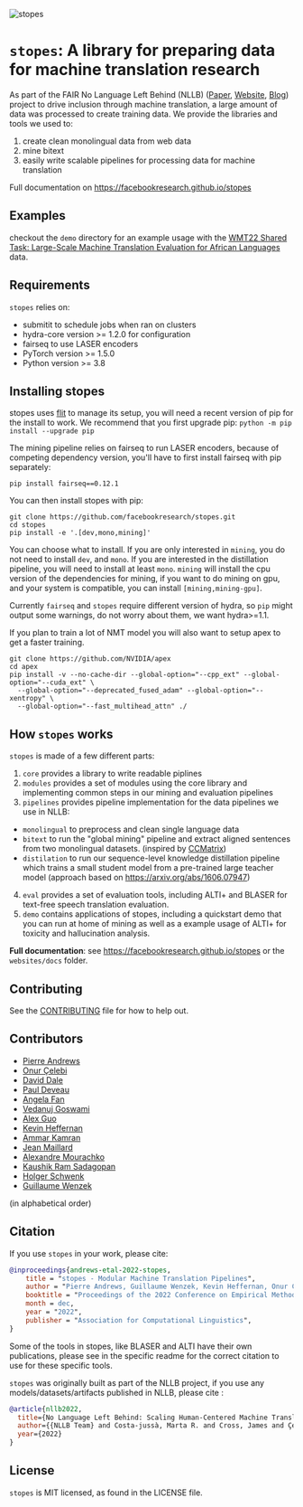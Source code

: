 ![stopes](/website/static/img/banner.png?raw=true "stopes by NLLB.")


# `stopes`: A library for preparing data for machine translation research

As part of the FAIR No Language Left Behind (NLLB) ([Paper](https://research.facebook.com/publications/no-language-left-behind/), [Website](https://ai.facebook.com/research/no-language-left-behind/), [Blog](https://ai.facebook.com/blog/nllb-200-high-quality-machine-translation/))
project to drive inclusion through machine translation, a large amount of data was processed to create training data. We provide the libraries and tools we used to:

1. create clean monolingual data from web data
2. mine bitext
3. easily write scalable pipelines for processing data for machine translation

Full documentation on https://facebookresearch.github.io/stopes

## Examples

checkout the `demo` directory for an example usage with the [WMT22 Shared Task: Large-Scale Machine Translation Evaluation for African
Languages](https://statmt.org/wmt22/large-scale-multilingual-translation-task.html) data.

## Requirements
`stopes` relies on:
* submitit to schedule jobs when ran on clusters
* hydra-core version >= 1.2.0 for configuration
* fairseq to use LASER encoders
* PyTorch version >= 1.5.0
* Python version >= 3.8

## Installing stopes

stopes uses [flit](https://flit.pypa.io/) to manage its setup, you will need a recent version of
pip for the install to work. We recommend that you first upgrade pip:
`python -m pip install --upgrade pip`

The mining pipeline relies on fairseq to run LASER encoders, because of competing dependency version, you'll have to first install fairseq with pip separately:
```
pip install fairseq==0.12.1
```

You can then install stopes with pip:
```
git clone https://github.com/facebookresearch/stopes.git
cd stopes
pip install -e '.[dev,mono,mining]'
```

You can choose what to install. If you are only interested in `mining`, you do not need to install `dev`, and `mono`. If you are interested in the distillation pipeline, you will need to install at least `mono`. `mining` will install the cpu version of the dependencies for mining, if you want to do mining on gpu, and your system is compatible, you can install `[mining,mining-gpu]`.

Currently `fairseq` and `stopes` require different version of hydra, so `pip` might output some warnings, do not worry about them, we want hydra>=1.1.

If you plan to train a lot of NMT model you will also want to setup apex to get a faster training.
```
git clone https://github.com/NVIDIA/apex
cd apex
pip install -v --no-cache-dir --global-option="--cpp_ext" --global-option="--cuda_ext" \
  --global-option="--deprecated_fused_adam" --global-option="--xentropy" \
  --global-option="--fast_multihead_attn" ./
```

## How `stopes` works

`stopes` is made of a few different parts:
1. `core` provides a library to write readable piplines
2. `modules` provides a set of modules using the core library and implementing
   common steps in our mining and evaluation pipelines
3. `pipelines` provides pipeline implementation for the data pipelines we use in
   NLLB:
- `monolingual` to preprocess and clean single language data
- `bitext` to run the "global mining" pipeline and extract aligned sentences
  from two monolingual datasets. (inspired by
  [CCMatrix](https://ai.facebook.com/blog/ccmatrix-a-billion-scale-bitext-data-set-for-training-translation-models/))
- `distilation` to run our sequence-level knowledge distillation pipeline which trains a small student model from a pre-trained large teacher model (approach based on https://arxiv.org/abs/1606.07947)
4. `eval` provides a set of evaluation tools, including ALTI+ and BLASER for text-free speech translation evaluation.
5. `demo` contains applications of stopes, including a quickstart demo that you can run at home of mining as well as a example usage of ALTI+ for toxicity and hallucination analysis.

**Full documentation**: see https://facebookresearch.github.io/stopes
or the `websites/docs` folder.

## Contributing

See the [CONTRIBUTING](CONTRIBUTING.md) file for how to help out.

## Contributors

- [Pierre Andrews](https://github.com/Mortimerp9)
- [Onur Çelebi](https://github.com/Celebio)
- [David Dale](https://github.com/avidale)
- [Paul Deveau](https://github.com/DeveauP)
- [Angela Fan](https://github.com/huihuifan)
- [Vedanuj Goswami](https://github.com/vedanuj)
- [Alex Guo](https://github.com/aguo71)
- [Kevin Heffernan](https://github.com/heffernankevin)
- [Ammar Kamran](https://github.com/AmmarKamran)
- [Jean Maillard](https://github.com/jeanm)
- [Alexandre Mourachko](https://github.com/alexmourachko)
- [Kaushik Ram Sadagopan](https://github.com/kauterry)
- [Holger Schwenk](https://github.com/hoschwenk)
- [Guillaume Wenzek](https://github.com/gwenzek)

(in alphabetical order)

## Citation
If you use `stopes` in your work, please cite:

```bibtex
@inproceedings{andrews-etal-2022-stopes,
    title = "stopes - Modular Machine Translation Pipelines",
    author = "Pierre Andrews, Guillaume Wenzek, Kevin Heffernan, Onur Çelebi, Anna Sun, Ammar Kamran, Yingzhe Guo, Alexandre Mourachko, Holger Schwenk, Angela Fan",
    booktitle = "Proceedings of the 2022 Conference on Empirical Methods in Natural Language Processing: System Demonstrations",
    month = dec,
    year = "2022",
    publisher = "Association for Computational Linguistics",
}
```

Some of the tools in stopes, like BLASER and ALTI have their own publications, please see in the specific readme for the correct citation to use for these specific tools.

`stopes` was originally built as part of the NLLB project, if you use any models/datasets/artifacts published in NLLB, please cite :

```bibtex
@article{nllb2022,
  title={No Language Left Behind: Scaling Human-Centered Machine Translation},
  author={{NLLB Team} and Costa-jussà, Marta R. and Cross, James and Çelebi, Onur and Elbayad, Maha and Heafield, Kenneth and Heffernan, Kevin and Kalbassi, Elahe and Lam, Janice and Licht, Daniel and Maillard, Jean and Sun, Anna and Wang, Skyler and Wenzek, Guillaume and Youngblood, Al and Akula, Bapi and Barrault, Loic and Mejia-Gonzalez, Gabriel and Hansanti, Prangthip and Hoffman, John and Jarrett, Semarley and Sadagopan, Kaushik Ram and Rowe, Dirk and Spruit, Shannon and Tran, Chau and Andrews, Pierre and Ayan, Necip Fazil and Bhosale, Shruti and Edunov, Sergey and Fan, Angela and Gao, Cynthia and Goswami, Vedanuj and Guzmán, Francisco and Koehn, Philipp and Mourachko, Alexandre and Ropers, Christophe and Saleem, Safiyyah and Schwenk, Holger and Wang, Jeff},
  year={2022}
}
```

## License
`stopes` is MIT licensed, as found in the LICENSE file.
